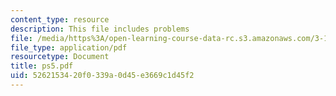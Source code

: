 ```yaml
---
content_type: resource
description: This file includes problems
file: /media/https%3A/open-learning-course-data-rc.s3.amazonaws.com/3-185-transport-phenomena-in-materials-engineering-fall-2003/5262153420f0339a0d45e3669c1d45f2_ps5.pdf
file_type: application/pdf
resourcetype: Document
title: ps5.pdf
uid: 52621534-20f0-339a-0d45-e3669c1d45f2
---
```

